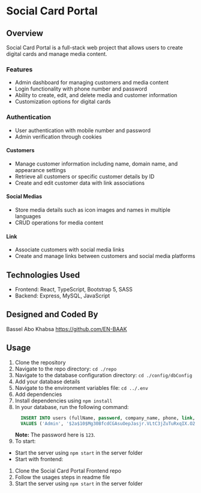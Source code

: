 # Social Card Portal

## Overview

Social Card Portal is a full-stack web project that allows users to create digital cards and manage media content.

### Features

- Admin dashboard for managing customers and media content
- Login functionality with phone number and password
- Ability to create, edit, and delete media and customer information
- Customization options for digital cards

### Authentication

- User authentication with mobile number and password
- Admin verification through cookies

#### Customers

- Manage customer information including name, domain name, and appearance settings
- Retrieve all customers or specific customer details by ID
- Create and edit customer data with link associations

#### Social Medias

- Store media details such as icon images and names in multiple languages
- CRUD operations for media content

#### Link

- Associate customers with social media links
- Create and manage links between customers and social media platforms

## Technologies Used

- Frontend: React, TypeScript, Bootstrap 5, SASS
- Backend: Express, MySQL, JavaScript

## Designed and Coded By

Bassel Abo Khabsa
https://github.com/EN-BAAK

## Usage

1. Clone the repository
2. Navigate to the repo directory: `cd ./repo`
3. Navigate to the database configuration directory: `cd ./config/dbConfig`
4. Add your database details
5. Navigate to the environment variables file: `cd ../.env`
6. Add dependencies
7. Install dependencies using `npm install`
8. In your database, run the following command:
    ```sql
      INSERT INTO users (fullName, password, company_name, phone, link, createdAt, updatedAt) 
      VALUES ('Admin', '$2a$10$Mg30BfcdCGAsuOepJasjr.VLtC3jZuTuRxqIX.O2g3jhI9xePzy06', "My company", '123456789', "my_link", NOW(), NOW());
    ```
    **Note:** The password here is `123`.
9. To start:

- Start the server using `npm start` in the server folder
- Start with frontend:

1. Clone the Social Card Portal Frontend repo
2. Follow the usages steps in readme file
3. Start the server using `npm start` in the server folder
